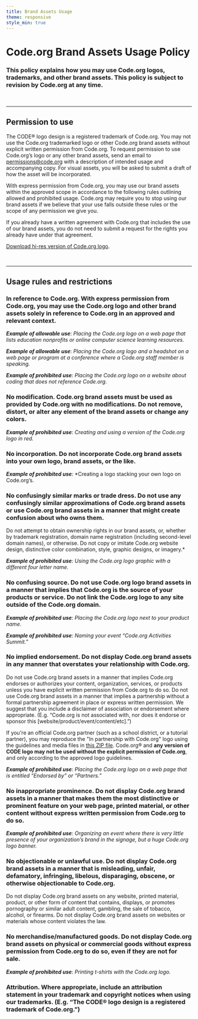 ```yaml
---
title: Brand Assets Usage
theme: responsive
style_min: true
---
```


# Code.org Brand Assets Usage Policy

### This policy explains how you may use Code.org logos, trademarks, and other brand assets. This policy is subject to revision by Code.org at any time.

<br>
<hr>

## Permission to use

The CODE® logo design is a registered trademark of Code.org. You may not use the Code.org trademarked logo or other Code.org brand assets without explicit written permission from Code.org. To request permission to use Code.org’s logo or any other brand assets, send an email to permissions@code.org with a description of intended usage and accompanying copy. For visual assets, you will be asked to submit a draft of how the asset will be incorporated.

With express permission from Code.org, you may use our brand assets within the approved scope in accordance to the following rules outlining allowed and prohibited usage. Code.org may require you to stop using our brand assets if we believe that your use falls outside these rules or the scope of any permission we give you.

If you already have a written agreement with Code.org that includes the use of our brand assets, you do not need to submit a request for the rights you already have under that agreement.

[Download hi-res version of Code.org logo](https://www.dropbox.com/scl/fi/3qxs2z7ukocwc7apbn3mc/Code.org%20Logo.zip?dl=0).

<br>
<hr>

## Usage rules and restrictions

### **In reference to Code.org**. With express permission from Code.org, you may use the Code.org logo and other brand assets solely in reference to Code.org in an approved and relevant context.
<b><i>Example of allowable use</i></b>: *Placing the Code.org logo on a web page that lists education nonprofits or online computer science learning resources.*

<b><i>Example of allowable use</i></b>: *Placing the Code.org logo and a headshot on a web page or program at a conference where a Code.org staff member is speaking.*

<b><i>Example of prohibited use</i></b>: *Placing the Code.org logo on a website about coding that does not reference Code.org.*

### **No modification**. Code.org brand assets must be used as provided by Code.org with no modifications. Do not remove, distort, or alter any element of the brand assets or change any colors. 
<b><i>Example of prohibited use</i></b>: *Creating and using a version of the Code.org logo in red.*

### **No incorporation**. Do not incorporate Code.org brand assets into your own logo, brand assets, or the like.
<b><i>Example of prohibited use</i></b>: *Creating a logo stacking your own logo on Code.org’s.

### **No confusingly similar marks or trade dress**. Do not use any confusingly similar approximations of Code.org brand assets or use Code.org brand assets in a manner that might create confusion about who owns them. 
Do not attempt to obtain ownership rights in our brand assets, or, whether by trademark registration, domain name registration (including second-level domain names), or otherwise. Do not copy or imitate Code.org website design, distinctive color combination, style, graphic designs, or imagery.*

<b><i>Example of prohibited use</i></b>: *Using the Code.org logo graphic with a different four letter name.*

### **No confusing source**. Do not use Code.org logo brand assets in a manner that implies that Code.org is the source of your products or service. Do not link the Code.org logo to any site outside of the Code.org domain.
<b><i>Example of prohibited use</i></b>: *Placing the Code.org logo next to your product name.* 

<b><i>Example of prohibited use</i></b>: *Naming your event “Code.org Activities Summit.”*

### **No implied endorsement**. Do not display Code.org brand assets in any manner that overstates your relationship with Code.org. 
Do not use Code.org brand assets in a manner that implies Code.org endorses or authorizes your content, organization, services, or products unless you have explicit written permission from Code.org to do so. Do not use Code.org brand assets in a manner that implies a partnership without a formal partnership agreement in place or express written permission. We suggest that you include a disclaimer of association or endorsement where appropriate. (E.g. “Code.org is not associated with, nor does it endorse or sponsor this [website/product/event/content/etc].”)

If you're an official Code.org partner (such as a school district, or a tutorial partner), you may reproduce the "In partnership with Code.org" logo using the guidelines and media files in [this ZIP file](/files/partner-logo.zip). Code.org&reg; and **any version of CODE logo may not be used without the explicit permission of Code.org**, and only according to the approved logo guidelines.

<b><i>Example of prohibited use</i></b>: *Placing the Code.org logo on a web page that is entitled “Endorsed by” or “Partners.”*

### **No inappropriate prominence**. Do not display Code.org brand assets in a manner that makes them the most distinctive or prominent feature on your web page, printed material, or other content without express written permission from Code.org to do so.

<b><i>Example of prohibited use</i></b>: *Organizing an event where there is very little presence of your organization’s brand in the signage, but a huge Code.org logo banner.*

### **No objectionable or unlawful use**. Do not display Code.org brand assets in a manner that is misleading, unfair, defamatory, infringing, libelous, disparaging, obscene, or otherwise objectionable to Code.org. 
Do not display Code.org brand assets on any website, printed material, product, or other form of content that contains, displays, or promotes pornography or similar adult content, gambling, the sale of tobacco, alcohol, or firearms. Do not display Code.org brand assets on websites or materials whose content violates the law.

### **No merchandise/manufactured goods**. Do not display Code.org brand assets on physical or commercial goods without express permission from Code.org to do so, even if they are not for sale.

<b><i>Example of prohibited use</i></b>: *Printing t-shirts with the Code.org logo.*

### **Attribution**. Where appropriate, include an attribution statement in your trademark and copyright notices when using our trademarks. (E.g. “The CODE® logo design is a registered trademark of Code.org.”)